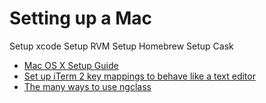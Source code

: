 # Setting up a Mac

Setup xcode
Setup RVM
Setup Homebrew
Setup Cask

* [Mac OS X Setup Guide](http://sourabhbajaj.com/mac-setup/index.html)
* [Set up iTerm 2 key mappings to behave like a text editor](http://stackoverflow.com/a/29403520)
* [The many ways to use ngclass](https://scotch.io/tutorials/the-many-ways-to-use-ngclass)
